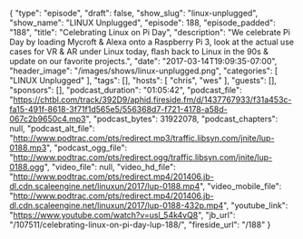 {
  "type": "episode",
  "draft": false,
  "show_slug": "linux-unplugged",
  "show_name": "LINUX Unplugged",
  "episode": 188,
  "episode_padded": "188",
  "title": "Celebrating Linux on Pi Day",
  "description": "We celebrate Pi Day by loading Mycroft & Alexa onto a Raspberry Pi 3, look at the actual use cases for VR & AR under Linux today, flash back to Linux in the 90s & update on our favorite projects.",
  "date": "2017-03-14T19:09:35-07:00",
  "header_image": "/images/shows/linux-unplugged.png",
  "categories": [
    "LINUX Unplugged"
  ],
  "tags": [],
  "hosts": [
    "chris",
    "wes"
  ],
  "guests": [],
  "sponsors": [],
  "podcast_duration": "01:05:42",
  "podcast_file": "https://chtbl.com/track/392D9/aphid.fireside.fm/d/1437767933/f31a453c-fa15-491f-8618-3f71f1d565e5/556368d7-f721-4178-a58d-067c2b9650c4.mp3",
  "podcast_bytes": 31922078,
  "podcast_chapters": null,
  "podcast_alt_file": "http://www.podtrac.com/pts/redirect.mp3/traffic.libsyn.com/jnite/lup-0188.mp3",
  "podcast_ogg_file": "http://www.podtrac.com/pts/redirect.ogg/traffic.libsyn.com/jnite/lup-0188.ogg",
  "video_file": null,
  "video_hd_file": "http://www.podtrac.com/pts/redirect.mp4/201406.jb-dl.cdn.scaleengine.net/linuxun/2017/lup-0188.mp4",
  "video_mobile_file": "http://www.podtrac.com/pts/redirect.mp4/201406.jb-dl.cdn.scaleengine.net/linuxun/2017/lup-0188-432p.mp4",
  "youtube_link": "https://www.youtube.com/watch?v=usl_54k4vQ8",
  "jb_url": "/107511/celebrating-linux-on-pi-day-lup-188/",
  "fireside_url": "/188"
}

